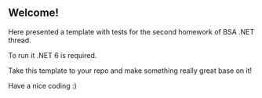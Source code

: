 ## Welcome!

Here presented a template with tests for the second homework of BSA .NET thread.

To run it .NET 6 is required.

Take this template to your repo and make something really great base on it!

Have a nice coding :)